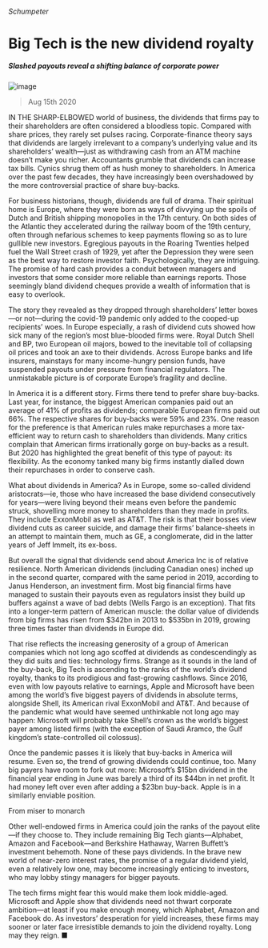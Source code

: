 ###### Schumpeter
# Big Tech is the new dividend royalty 
##### Slashed payouts reveal a shifting balance of corporate power 
![image](images/20200815_WBD000_0.jpg) 
> Aug 15th 2020 
IN THE SHARP-ELBOWED world of business, the dividends that firms pay to their shareholders are often considered a bloodless topic. Compared with share prices, they rarely set pulses racing. Corporate-finance theory says that dividends are largely irrelevant to a company’s underlying value and its shareholders’ wealth—just as withdrawing cash from an ATM machine doesn’t make you richer. Accountants grumble that dividends can increase tax bills. Cynics shrug them off as hush money to shareholders. In America over the past few decades, they have increasingly been overshadowed by the more controversial practice of share buy-backs.
For business historians, though, dividends are full of drama. Their spiritual home is Europe, where they were born as ways of divvying up the spoils of Dutch and British shipping monopolies in the 17th century. On both sides of the Atlantic they accelerated during the railway boom of the 19th century, often through nefarious schemes to keep payments flowing so as to lure gullible new investors. Egregious payouts in the Roaring Twenties helped fuel the Wall Street crash of 1929, yet after the Depression they were seen as the best way to restore investor faith. Psychologically, they are intriguing. The promise of hard cash provides a conduit between managers and investors that some consider more reliable than earnings reports. Those seemingly bland dividend cheques provide a wealth of information that is easy to overlook.

The story they revealed as they dropped through shareholders’ letter boxes—or not—during the covid-19 pandemic only added to the cooped-up recipients’ woes. In Europe especially, a rash of dividend cuts showed how sick many of the region’s most blue-blooded firms were. Royal Dutch Shell and BP, two European oil majors, bowed to the inevitable toll of collapsing oil prices and took an axe to their dividends. Across Europe banks and life insurers, mainstays for many income-hungry pension funds, have suspended payouts under pressure from financial regulators. The unmistakable picture is of corporate Europe’s fragility and decline.
In America it is a different story. Firms there tend to prefer share buy-backs. Last year, for instance, the biggest American companies paid out an average of 41% of profits as dividends; comparable European firms paid out 66%. The respective shares for buy-backs were 59% and 23%. One reason for the preference is that American rules make repurchases a more tax-efficient way to return cash to shareholders than dividends. Many critics complain that American firms irrationally gorge on buy-backs as a result. But 2020 has highlighted the great benefit of this type of payout: its flexibility. As the economy tanked many big firms instantly dialled down their repurchases in order to conserve cash.
What about dividends in America? As in Europe, some so-called dividend aristocrats—ie, those who have increased the base dividend consecutively for years—were living beyond their means even before the pandemic struck, shovelling more money to shareholders than they made in profits. They include ExxonMobil as well as AT&amp;T. The risk is that their bosses view dividend cuts as career suicide, and damage their firms’ balance-sheets in an attempt to maintain them, much as GE, a conglomerate, did in the latter years of Jeff Immelt, its ex-boss.
But overall the signal that dividends send about America Inc is of relative resilience. North American dividends (including Canadian ones) inched up in the second quarter, compared with the same period in 2019, according to Janus Henderson, an investment firm. Most big financial firms have managed to sustain their payouts even as regulators insist they build up buffers against a wave of bad debts (Wells Fargo is an exception). That fits into a longer-term pattern of American muscle: the dollar value of dividends from big firms has risen from $342bn in 2013 to $535bn in 2019, growing three times faster than dividends in Europe did.
That rise reflects the increasing generosity of a group of American companies which not long ago scoffed at dividends as condescendingly as they did suits and ties: technology firms. Strange as it sounds in the land of the buy-back, Big Tech is ascending to the ranks of the world’s dividend royalty, thanks to its prodigious and fast-growing cashflows. Since 2016, even with low payouts relative to earnings, Apple and Microsoft have been among the world’s five biggest payers of dividends in absolute terms, alongside Shell, its American rival ExxonMobil and AT&amp;T. And because of the pandemic what would have seemed unthinkable not long ago may happen: Microsoft will probably take Shell’s crown as the world’s biggest payer among listed firms (with the exception of Saudi Aramco, the Gulf kingdom’s state-controlled oil colossus).
Once the pandemic passes it is likely that buy-backs in America will resume. Even so, the trend of growing dividends could continue, too. Many big payers have room to fork out more: Microsoft’s $15bn dividend in the financial year ending in June was barely a third of its $44bn in net profit. It had money left over even after adding a $23bn buy-back. Apple is in a similarly enviable position.
From miser to monarch
Other well-endowed firms in America could join the ranks of the payout elite—if they choose to. They include remaining Big Tech giants—Alphabet, Amazon and Facebook—and Berkshire Hathaway, Warren Buffett’s investment behemoth. None of these pays dividends. In the brave new world of near-zero interest rates, the promise of a regular dividend yield, even a relatively low one, may become increasingly enticing to investors, who may lobby stingy managers for bigger payouts.
The tech firms might fear this would make them look middle-aged. Microsoft and Apple show that dividends need not thwart corporate ambition—at least if you make enough money, which Alphabet, Amazon and Facebook do. As investors’ desperation for yield increases, these firms may sooner or later face irresistible demands to join the dividend royalty. Long may they reign. ■
